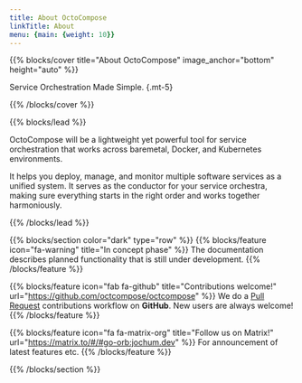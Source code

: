 ```yaml
---
title: About OctoCompose
linkTitle: About
menu: {main: {weight: 10}}
---
```


{{% blocks/cover title="About OctoCompose" image_anchor="bottom" height="auto" %}}

Service Orchestration Made Simple.
{.mt-5}

{{% /blocks/cover %}}

{{% blocks/lead %}}

OctoCompose will be a lightweight yet powerful tool for service orchestration that works across baremetal, Docker, and Kubernetes environments.

It helps you deploy, manage, and monitor multiple software services as a unified system. It serves as the conductor for your service orchestra, making sure everything starts in the right order and works together harmoniously.

{{% /blocks/lead %}}

<!-- {{% blocks/section %}}

{.text-center}

{{% /blocks/section %}} -->

{{% blocks/section color="dark" type="row" %}}
{{% blocks/feature icon="fa-warning" title="In concept phase" %}}
The documentation describes planned functionality that is still under development.
{{% /blocks/feature %}}


{{% blocks/feature icon="fab fa-github" title="Contributions welcome!" url="https://github.com/octcompose/octcompose" %}}
We do a [Pull Request](https://github.com/octcompose/octcompose/pulls) contributions workflow on **GitHub**. New users are always welcome!
{{% /blocks/feature %}}


{{% blocks/feature icon="fa fa-matrix-org" title="Follow us on Matrix!" url="https://matrix.to/#/#go-orb:jochum.dev" %}}
For announcement of latest features etc.
{{% /blocks/feature %}}


{{% /blocks/section %}}